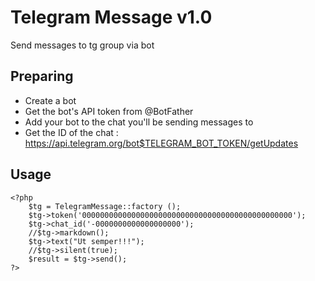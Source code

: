 # Telegram Message v1.0
Send messages to tg group via bot

## Preparing
* Create a bot
* Get the bot's API token from @BotFather
* Add your bot to the chat you'll be sending messages to
* Get the ID of the chat : https://api.telegram.org/bot$TELEGRAM_BOT_TOKEN/getUpdates

## Usage
```
<?php
	$tg = TelegramMessage::factory ();
	$tg->token('00000000000000000000000000000000000000000000000');
	$tg->chat_id('-0000000000000000000');
	//$tg->markdown();
	$tg->text("Ut semper!!!");
	//$tg->silent(true);
	$result = $tg->send();
?>

```
